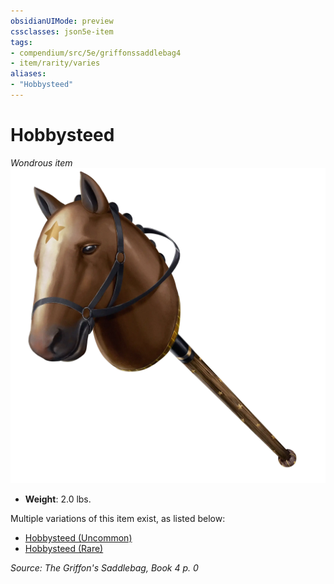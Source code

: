 ```yaml
---
obsidianUIMode: preview
cssclasses: json5e-item
tags:
- compendium/src/5e/griffonssaddlebag4
- item/rarity/varies
aliases: 
- "Hobbysteed"
---
```

# Hobbysteed
*Wondrous item*  
![](https://raw.githubusercontent.com/TheGiddyLimit/homebrew-img/main/img/GriffonsSaddlebag4/Items/Hobbysteed.webp#right)  

- **Weight**: 2.0 lbs.

Multiple variations of this item exist, as listed below:

- [Hobbysteed (Uncommon)](compendium/items/hobbysteed-uncommon-griffonssaddlebag4.md)  
- [Hobbysteed (Rare)](compendium/items/hobbysteed-rare-griffonssaddlebag4.md)  

*Source: The Griffon's Saddlebag, Book 4 p. 0*